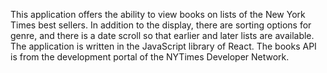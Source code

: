 This application offers the ability to view books on lists of the New York Times best sellers. In addition to the display, there are sorting options for genre, and there is a date scroll so that earlier and later lists are available. The application is written in the JavaScript library of React. The books API is from the development portal of the NYTimes Developer Network.
